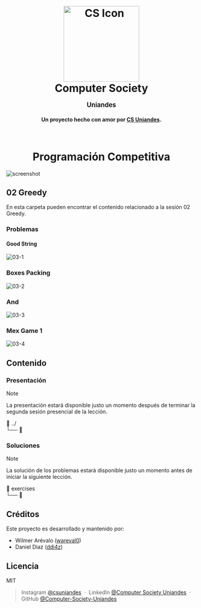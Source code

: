<h1 align="center">
  <br>
  <a href="http://www.amitmerchant.com/electron-markdownify"><img src="https://github.com/user-attachments/assets/3318bcb7-2eb2-4d11-9a40-6b7017cfbf94" alt="CS Icon" width="200"></a>
  <br>
  Computer Society
  <p style="font-size:0.6em">Uniandes</p> 
</h1>

<h4 align="center">Un proyecto hecho con amor por <a href="https://www.linkedin.com/in/computer-society-uniandes-ba1071331/" target="_blank">CS Uniandes</a>.</h4>

<h1 align="center">
  <br>
  Programación Competitiva
</h1>

![screenshot](https://github.com/user-attachments/assets/5eac8ecc-5d36-4eb9-8576-3a3a1b64c91b)

## 02 Greedy
En esta carpeta pueden encontrar el contenido relacionado a la sesión 02 Greedy.

### Problemas
#### Good String
![03-1](https://github.com/user-attachments/assets/40e231ad-b870-4a02-91c1-e513cbe00a22)

### Boxes Packing
![03-2](https://github.com/user-attachments/assets/37b8b966-a745-4033-8b03-c1181c94770b)

### And
![03-3](https://github.com/user-attachments/assets/a6c7301a-c6d4-4820-9deb-fe9be2e3b6da)

### Mex Game 1
![03-4](https://github.com/user-attachments/assets/fb87a55c-99c3-4f7c-b911-64fd9de08bf9)

## Contenido
### Presentación
> [!NOTE]  
> La presentación estará disponible justo un momento después de terminar la segunda sesión presencial de la lección.

📂 ../  
└── 📄 

### Soluciones
> [!NOTE]  
> La solución de los problemas estará disponible justo un momento antes de iniciar la siguiente lección.

📂 exercises  
└── 📂

## Créditos
Este proyecto es desarrollado y mantenido por:
- Wilmer Arévalo ([wareval0](https://github.com/wareval0))
- Daniel Diaz ([ddi4z](https://github.com/ddi4z))

## Licencia
MIT

> Instagram [@csuniandes](https://www.instagram.com/csuniandes?utm_source=ig_web_button_share_sheet&igsh=ZDNlZDc0MzIxNw==) &nbsp;&middot;&nbsp;
> LinkedIn [@Computer Society Uniandes](https://www.linkedin.com/in/computer-society-uniandes-ba1071331/) &nbsp;&middot;&nbsp;
> GitHub [@Computer-Society-Uniandes](https://github.com/Computer-Society-Uniandes)
